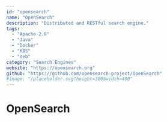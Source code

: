 ```yaml
---
id: "opensearch"
name: "OpenSearch"
description: "Distributed and RESTful search engine."
tags:
  - "Apache-2.0"
  - "Java"
  - "Docker"
  - "K8S"
  - "deb"
category: "Search Engines"
website: "https://opensearch.org"
github: "https://github.com/opensearch-project/OpenSearch"
#image: "/placeholder.svg?height=300&width=400"
---
```


# OpenSearch
